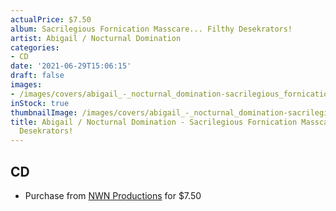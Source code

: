 ```yaml
---
actualPrice: $7.50
album: Sacrilegious Fornication Masscare... Filthy Desekrators!
artist: Abigail / Nocturnal Domination
categories:
- CD
date: '2021-06-29T15:06:15'
draft: false
images:
- /images/covers/abigail_-_nocturnal_domination-sacrilegious_fornication_masscare..._filthy_desekrators!.jpg
inStock: true
thumbnailImage: /images/covers/abigail_-_nocturnal_domination-sacrilegious_fornication_masscare..._filthy_desekrators!-thumb.jpg
title: Abigail / Nocturnal Domination - Sacrilegious Fornication Masscare... Filthy
  Desekrators!
---
```


## CD
* Purchase from [NWN Productions](http://shop.nwnprod.com/index.php?route=product/product&path=93&product_id=4941&sort=pd.name&order=ASC) for $7.50
